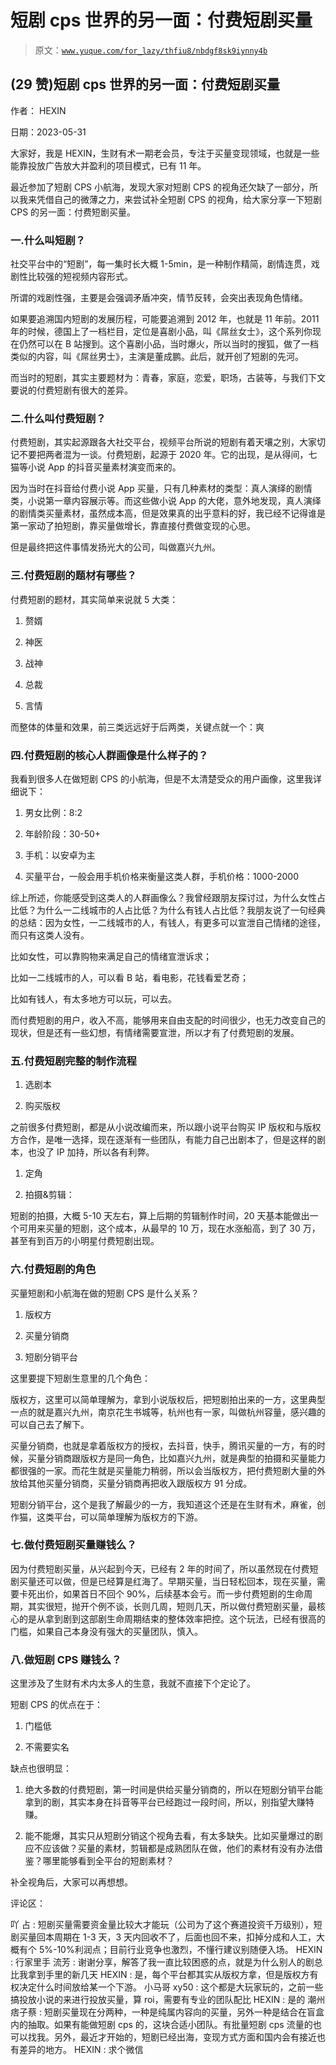 # 短剧 cps 世界的另一面：付费短剧买量

> 原文：[`www.yuque.com/for_lazy/thfiu8/nbdgf8sk9iynny4b`](https://www.yuque.com/for_lazy/thfiu8/nbdgf8sk9iynny4b)



## (29 赞)短剧 cps 世界的另一面：付费短剧买量 

作者： HEXIN 

日期：2023-05-31 

大家好，我是 HEXIN，生财有术一期老会员，专注于买量变现领域，也就是一些能靠投放广告放大并盈利的项目模式，已有 11 年。 

最近参加了短剧 CPS 小航海，发现大家对短剧 CPS 的视角还欠缺了一部分，所以我来凭借自己的微薄之力，来尝试补全短剧 CPS 的视角，给大家分享一下短剧 CPS 的另一面：付费短剧买量。 

### 一.什么叫短剧？ 

社交平台中的“短剧”，每一集时长大概 1-5min，是一种制作精简，剧情连贯，戏剧性比较强的短视频内容形式。 

所谓的戏剧性强，主要是会强调矛盾冲突，情节反转，会突出表现角色情绪。 

如果要追溯国内短剧的发展历程，可能要追溯到 2012 年，也就是 11 年前。2011 年的时候，德国上了一档栏目，定位是喜剧小品，叫《屌丝女士》，这个系列你现在仍然可以在 B 站搜到。这个喜剧小品，当时爆火，所以当时的搜狐，做了一档类似的内容，叫《屌丝男士》，主演是董成鹏。此后，就开创了短剧的先河。 

而当时的短剧，其实主要题材为：青春，家庭，恋爱，职场，古装等，与我们下文要说的付费短剧有很大的差异。 

### 二.什么叫付费短剧？ 

付费短剧，其实起源跟各大社交平台，视频平台所说的短剧有着天壤之别，大家切记不要把两者混为一谈。付费短剧，起源于 2020 年。它的出现，是从得间，七猫等小说 App 的抖音买量素材演变而来的。 

因为当时在抖音给付费小说 App 买量，只有几种素材的类型：真人演绎的剧情类，小说第一章内容展示等。而这些做小说 App 的大佬，意外地发现，真人演绎的剧情类买量素材，虽然成本高，但是效果真的出乎意料的好，我已经不记得谁是第一家动了拍短剧，靠买量做增长，靠直接付费做变现的心思。 

但是最终把这件事情发扬光大的公司，叫做嘉兴九州。 

### 三.付费短剧的题材有哪些？ 

付费短剧的题材，其实简单来说就 5 大类： 

1.  赘婿 

2.  神医 

3.  战神 

4.  总裁 

5.  言情 

而整体的体量和效果，前三类远远好于后两类，关键点就一个：爽 

### 四.付费短剧的核心人群画像是什么样子的？ 

我看到很多人在做短剧 CPS 的小航海，但是不太清楚受众的用户画像，这里我详细说下： 

1.  男女比例：8:2 

2.  年龄阶段：30-50+ 

3.  手机：以安卓为主 

4.  买量平台，一般会用手机价格来衡量这类人群，手机价格：1000-2000 

综上所述，你能感受到这类人的人群画像么？我曾经跟朋友探讨过，为什么女性占比低？为什么一二线城市的人占比低？为什么有钱人占比低？我朋友说了一句经典的总结：因为女性，一二线城市的人，有钱人，有更多可以宣泄自己情绪的途径，而只有这类人没有。 

比如女性，可以靠购物来满足自己的情绪宣泄诉求； 

比如一二线城市的人，可以看 B 站，看电影，花钱看爱艺奇； 

比如有钱人，有太多地方可以玩，可以去。 

而付费短剧的用户，收入不高，能够用来自由支配的时间很少，也无力改变自己的现状，但是还有一些幻想，有情绪需要宣泄，所以才有了付费短剧的发展。 

### 五.付费短剧完整的制作流程 

1.  选剧本 

2.  购买版权 

之前很多付费短剧，都是从小说改编而来，所以跟小说平台购买 IP 版权和与版权方合作，是唯一选择，现在逐渐有一些团队，有能力自己出剧本了，但是这样的剧本，也没了 IP 加持，所以各有利弊。 

1.  定角 

2.  拍摄&剪辑： 

短剧的拍摄，大概 5-10 天左右，算上后期的剪辑制作时间，20 天基本能做出一个可用来买量的短剧，这个成本，从最早的 10 万，现在水涨船高，到了 30 万，甚至有到百万的小明星付费短剧出现。 

### 六.付费短剧的角色 

买量短剧和小航海在做的短剧 CPS 是什么关系？ 

1.  版权方 

2.  买量分销商 

3.  短剧分销平台 

这里要提下短剧生意里的几个角色： 

版权方，这里可以简单理解为，拿到小说版权后，把短剧拍出来的一方，这里典型一点的就是嘉兴九州，南京花生书城等，杭州也有一家，叫做杭州容量，感兴趣的可以自己去了解下。 

买量分销商，也就是拿着版权方的授权，去抖音，快手，腾讯买量的一方，有的时候，买量分销商跟版权方是同一角色，比如嘉兴九州，就是典型的拍摄和买量能力都很强的一家。而花生就是买量能力稍弱，所以会当版权方，把付费短剧大量的外放给其他买量分销商，买量分销商再把收入跟版权方 91 分成。 

短剧分销平台，这个是我了解最少的一方，我知道这个还是在生财有术，麻雀，创作猫，这类平台，可以简单理解为版权方的下游。 

### 七.做付费短剧买量赚钱么？ 

因为付费短剧买量，从兴起到今天，已经有 2 年的时间了，所以虽然现在付费短剧买量还可以做，但是已经算是红海了。早期买量，当日轻松回本，现在买量，需要卡死出价，如果首日不回个 90%，后续基本会亏。而一步付费短剧的生命周期，其实很短，抛开个例不谈，长则几周，短则几天，所以做付费短剧买量，最核心的是从拿到剧到这部剧生命周期结束的整体效率把控。这个玩法，已经有很高的门槛，如果自己本身没有强大的买量团队，慎入。 

### 八.做短剧 CPS 赚钱么？ 

这里涉及了生财有术内太多人的生意，我就不直接下个定论了。 

短剧 CPS 的优点在于： 

1.  门槛低 

2.  不需要实名 

缺点也很明显： 

1.  绝大多数的付费短剧，第一时间是供给买量分销商的，所以在短剧分销平台能拿到的剧，其实本身在抖音等平台已经跑过一段时间，所以，别指望大赚特赚。 

2.  能不能爆，其实只从短剧分销这个视角去看，有太多缺失。比如买量爆过的剧应不应该做？买量的素材，剪辑都是成熟团队在做，他们的素材有没有办法借鉴？哪里能够看到全平台的短剧素材？ 

补全视角后，大家可以再想想。 

评论区： 

吖 占 : 短剧买量需要资金量比较大才能玩（公司为了这个赛道投资千万级别），短剧买量回本周期在 1-3 天，3 天内回收不了，后面也回不来，扣掉分成和人工，大概有个 5%-10%利润点；目前行业竞争也激烈，不懂行建议别随便入场。 HEXIN : 行家里手 流芳 : 谢谢分享，解答了我一直比较困惑的点，就是为什么别人的剧总比我拿到手里的新几天 HEXIN : 是，每个平台都其实从版权方拿，但是版权方有权决定什么时间放给某一个下游。 小马哥 xy50 : 这个都是大玩家玩的，之前一些搞投放小说的来进行投放买量，算 roi，需要有专业的团队配比 HEXIN : 是的 潮州痞子蔡 : 短剧买量现在分两种，一种是纯属内容向的买量，另外一种是结合在盲盒内的抽取。如果有能做短剧 cps 的，这块合适小团队。有批量短剧 cps 流量的也可以找我。另外，最近才开始的，短剧已经出海，变现方式方面和国内会有接近也有差异的地方。 HEXIN : 求个微信